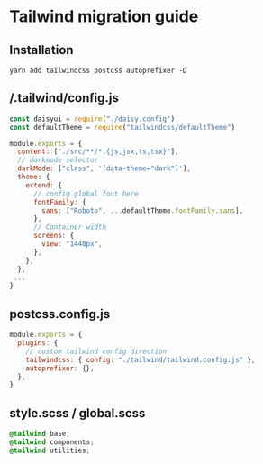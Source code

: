 # Tailwind migration guide

## Installation

```
yarn add tailwindcss postcss autoprefixer -D
```

## /.tailwind/config.js

```js
const daisyui = require("./daisy.config")
const defaultTheme = require("tailwindcss/defaultTheme")

module.exports = {
  content: ["./src/**/*.{js,jsx,ts,tsx}"],
  // darkmode selector
  darkMode: ["class", '[data-theme="dark"]'],
  theme: {
    extend: {
      // config global font here
      fontFamily: {
        sans: ["Roboto", ...defaultTheme.fontFamily.sans],
      },
      // Container width
      screens: {
        view: "1440px",
      },
    },
  },
 ...
}
```

## postcss.config.js

```js
module.exports = {
  plugins: {
    // custom tailwind config direction
    tailwindcss: { config: "./tailwind/tailwind.config.js" },
    autoprefixer: {},
  },
}
```

## style.scss / global.scss

```css
@tailwind base;
@tailwind components;
@tailwind utilities;
```
